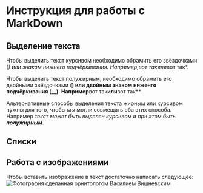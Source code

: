 # Инструкция для работы с MarkDown

## Выделение текста

Чтобы выделить текст курсивом необходимо обрамить его звёздочками (*) или знаком нижнего подчёркивания. Например,*вот так*или*вот так*.

Чтобы выделить текст полужирным, необходимо обрамить его двойными звёздочками (**) или двойным знаком ниженго подчёркивания (__).
Например**вот так**или**вот так**.

Альтернативные способы выделения текста жирным или курсивом нужны для того, чтобы мы могли совмещать оба этих способа. Например _текст может быть выделен курсивом и при этом быть **полужирным**_.

## Списки

## Работа с изображениями

Чтобы вставить изображение в текст достаточно написать следующее:
![Фотография сделанная  орнитологом Василием Вишневским](./img/ducks.jpg)
